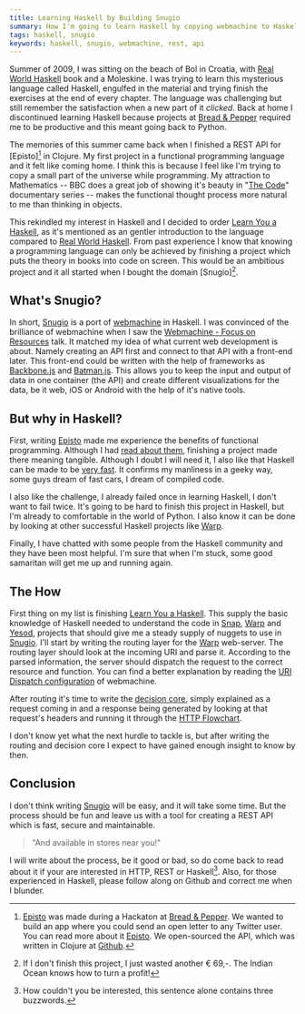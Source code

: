 ```yaml
---
title: Learning Haskell by Building Snugio
summary: How I'm going to learn Haskell by copying webmachine to Haskell and calling it snugio.
tags: haskell, snugio
keywords: haskell, snugio, webmachine, rest, api
---
```


Summer of 2009, I was sitting on the beach of Bol in Croatia, with
[Real World Haskell] book and a Moleskine. I was trying to learn this
mysterious language called Haskell, engulfed in the material and trying finish
the exercises at the end of every chapter. The language was challenging but
still remember the satisfaction when a new part of it *clicked*. Back at home
I discontinued learning Haskell because projects at [Bread & Pepper] required
me to be productive and this meant going back to Python.

The memories of this summer came back when I finished a REST API for
[Episto][^1] in Clojure. My first project in a functional programming language
and it felt like coming home. I think this is because I feel like I'm trying
to copy a small part of the universe while programming. My attraction to
Mathematics -- BBC does a great job of showing it's beauty in "[The Code]"
documentary series -- makes the functional thought process more natural to me
than thinking in objects.

This rekindled my interest in Haskell and I decided to order
[Learn You a Haskell], as it's mentioned as an gentler introduction to the
language compared to [Real World Haskell]. From past experience I know that
knowing a programming language can only be achieved by finishing a project
which puts the theory in books into code on screen. This would be an ambitious
project and it all started when I bought the domain [Snugio][^2].

[^1]: [Episto] was made during a Hackaton at [Bread & Pepper]. We wanted to
build an app where you could send an open letter to any Twitter user. You can
read more about it [Episto]. We open-sourced the API, which was written in
Clojure at [Github].

[^2]: If I don't finish this project, I just wasted another € 69,-. The Indian
Ocean knows how to turn a profit!

## What's Snugio?

In short, [Snugio] is a port of [webmachine] in Haskell. I was convinced of
the brilliance of webmachine when I saw the [Webmachine - Focus on Resources]
talk. It matched my idea of what current web development is about. Namely
creating an API first and connect to that API with a front-end later. This
front-end could be written with the help of frameworks as [Backbone.js] and
[Batman.js]. This allows you to keep the input and output of data in one
container (the API) and create different visualizations for the data, be it
web, iOS or Android with the help of it's native tools.

## But why in Haskell?

First, writing [Episto] made me experience the benefits of functional
programming. Although I had [read about them], finishing a project made there
meaning tangible. Although I doubt I will need it, I also like that Haskell
can be made to be [very fast]. It confirms my manliness in a geeky way, some
guys dream of fast cars, I dream of compiled code.

I also like the challenge, I already failed once in learning Haskell, I don't
want to fail twice. It's going to be hard to finish this project in Haskell,
but I'm already to comfortable in the world of Python. I also know it can be
done by looking at other successful Haskell projects like [Warp].

Finally, I have chatted with some people from the Haskell community and they
have been most helpful. I'm sure that when I'm stuck, some good samaritan will
get me up and running again.

## The How

First thing on my list is finishing [Learn You a Haskell]. This supply the
basic knowledge of Haskell needed to understand the code in [Snap], [Warp] and
[Yesod], projects that should give me a steady supply of nuggets to use in
[Snugio]. I'll start by writing the routing layer for the [Warp]
web-server. The routing layer should look at the incoming URI and parse
it. According to the parsed information, the server should dispatch the
request to the correct resource and function. You can find a better
explanation by reading the [URI Dispatch configuration] of webmachine.

After routing it's time to write the [decision core], simply explained as a
request coming in and a response being generated by looking at that request's
headers and running it through the [HTTP Flowchart].

I don't know yet what the next hurdle to tackle is, but after writing the
routing and decision core I expect to have gained enough insight to know by
then.

## Conclusion

I don't think writing [Snugio] will be easy, and it will take some time. But
the process should be fun and leave us with a tool for creating a REST API
which is fast, secure and maintainable.

> "And available in stores near you!"

I will write about the process, be it good or bad, so do come back to read
about it if your are interested in HTTP, REST or Haskell[^3]. Also, for those
experienced in Haskell, please follow along on Github and correct me when I
blunder.

[^3]: How couldn't you be interested, this sentence alone contains three buzzwords.

[Real World Haskell]: http://www.amazon.com/dp/0596514980/?tag=wunki-20 
[The Code]: http://www.bbc.co.uk/tv/features/code/
[Episto]: http://www.epis.to
[Github]: https://github.com/wunki/episto-api
[Bread & Pepper]: http://breadandpepper.com
[Learn You a Haskell]: http://www.amazon.com/dp/1593272839/?tag=wunki-20
[Snugio]: http://www.snug.io
[webmachine]: http://webmachine.basho.com/
[Webmachine - Focus on Resources]: http://vimeo.com/20784244
[Backbone.js]: http://documentcloud.github.com/backbone/
[Batman.js]: http://batmanjs.org/
[very fast]: http://shootout.alioth.debian.org/u64q/benchmark.php?test=all&lang=all "Language Shootout"
[read about them]: http://book.realworldhaskell.org/read/why-functional-programming-why-haskell.html
[Warp]: http://www.yesodweb.com/blog/2011/02/warp-speed-ahead
[Snap]: http://snapframework.com/
[Yesod]: http://www.yesodweb.com/
[URI Dispatch configuration]: https://bitbucket.org/justin/webmachine/wiki/DispatchConfiguration
[decision core]: https://bitbucket.org/justin/webmachine/wiki/WebmachineMechanics
[HTTP Flowchart]: https://bitbucket.org/justin/webmachine/wiki/BigHTTPGraph
